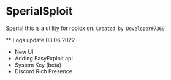 # SperialSploit
Sperial this is a utility for roblox on. 
`Created by Developer#7369`

** Logs update 03.06.2022
+ New UI
+ Adding EasyExploit api
+ System Key (beta)
+ Discord Rich Presence
